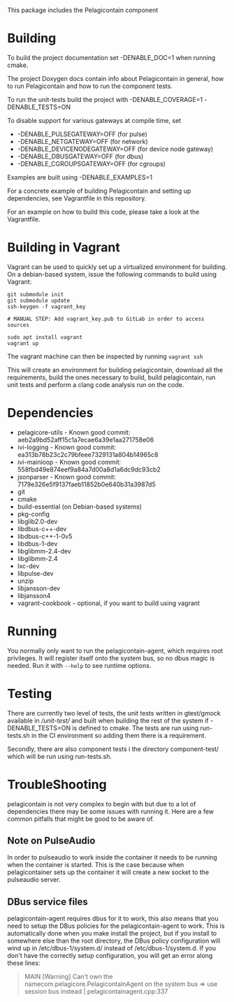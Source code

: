 This package includes the Pelagicontain component

# Building

To build the project documentation set -DENABLE_DOC=1 when running cmake.

The project Doxygen docs contain info about Pelagicontain in general,
how to run Pelagicontain and how to run the component tests.

To run the unit-tests build the project with -DENABLE_COVERAGE=1 -DENABLE_TESTS=ON

To disable support for various gateways at compile time, set
* -DENABLE_PULSEGATEWAY=OFF (for pulse)
* -DENABLE_NETGATEWAY=OFF (for network)
* -DENABLE_DEVICENODEGATEWAY=OFF (for device node gateway)
* -DENABLE_DBUSGATEWAY=OFF (for dbus)
* -DENABLE_CGROUPSGATEWAY=OFF (for cgroups)

Examples are built using -DENABLE_EXAMPLES=1

For a concrete example of building Pelagicontain and setting up dependencies,
see Vagrantfile in this repository.

For an  example on how to build this code, please take a look at the
Vagrantfile. 

# Building in Vagrant

Vagrant can be used to quickly set up a virtualized environment for building.
On a debian-based system, issue the following commands to build using Vagrant:

```
git submodule init
git submodule update
ssh-keygen -f vagrant_key

# MANUAL STEP: Add vagrant_key.pub to GitLab in order to access sources

sudo apt install vagrant
vagrant up
```

The vagrant machine can then be inspected by running `vagrant ssh`

This will create an environment for building pelagicontain, download all the
requirements, build the ones necessary to build, build pelagicontain, run unit
tests and perform a clang code analysis run on the code. 

# Dependencies

- pelagicore-utils - Known good commit: aeb2a9bd52aff15c1a7ecae6a39e1aa271758e06
- ivi-logging - Known good commit: ea313b78b23c2c79bfeee7329131a804b14965c8
- ivi-mainloop - Known good commit: 558fbd49e874eef9a84a7d00a8d1a6dc9dc93cb2
- jsonparser - Known good commit: 7179e326e5f9137faeb11852b0e640b31a3987d5
- git
- cmake
- build-essential (on Debian-based systems)
- pkg-config
- libglib2.0-dev
- libdbus-c++-dev
- libdbus-c++-1-0v5
- libdbus-1-dev
- libglibmm-2.4-dev
- libglibmm-2.4
- lxc-dev
- libpulse-dev
- unzip
- libjansson-dev
- libjansson4
- vagrant-cookbook - optional, if you want to build using vagrant

# Running

You normally only want to run the pelagicontain-agent, which requires root
privileges. It will register itself onto the system bus, so no dbus magic is
needed. Run it with `--help` to see runtime options.

# Testing

There are currently two level of tests, the unit tests written in gtest/gmock
available in */unit-test/* and built when building the rest of the system if
-DENABLE_TESTS=ON is defined to cmake. The tests are run using run-tests.sh in
the CI environment so adding them there is a requirement.

Secondly, there are also component tests i the directory component-test/ which
will be run using run-tests.sh.

# TroubleShooting

pelagicontain is not very complex to begin with but due to a lot of
dependencies there may be some issues with running it. Here are a few common
pitfalls that might be good to be aware of.

## Note on PulseAudio

In order to pulseaudio to work inside the container it needs to be running when
the container is started. This is the case because when pelagicontainer sets
up the container it will create a new socket to the pulseaudio server.

## DBus service files

pelagicontain-agent requires dbus for it to work, this also means that you
need to setup the DBus policies for the pelagicontain-agent to work. This is
automatically done when you make install the project, but if you install to
somewhere else than the root directory, the DBus policy configuration will wind
up in <prefix>/etc/dbus-1/system.d/ instead of /etc/dbus-1/system.d. If you
don't have the correctly setup configuration, you will get an error along these
lines:

> MAIN [Warning] Can't own the namecom.pelagicore.PelagicontainAgent on the system
> bus => use session bus instead         | pelagicontainagent.cpp:337

